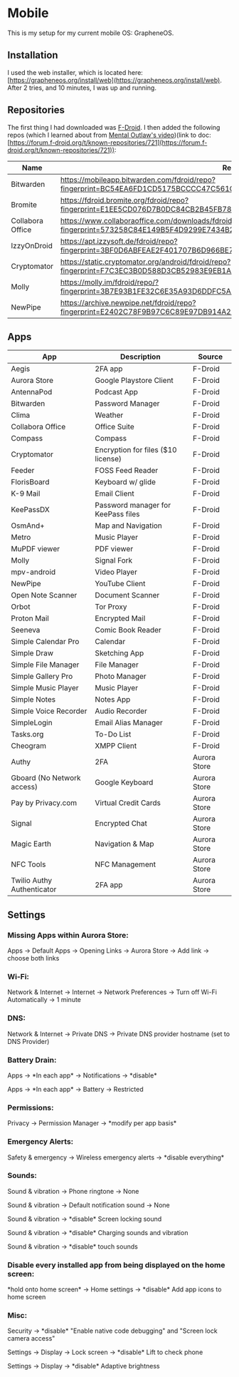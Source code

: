 # Mobile

This is my setup for my current mobile OS: GrapheneOS.

## Installation

I used the web installer, which is located here: [https://grapheneos.org/install/web](https://grapheneos.org/install/web). After 2 tries, and 10 minutes, I was up and running.

## Repositories

The first thing I had downloaded was [F-Droid](https://f-droid.org/). I then added the following repos (which I learned about from [Mental Outlaw's video](https://www.youtube.com/watch?v=MnNm-o0yfZw))(link to doc: [https://forum.f-droid.org/t/known-repositories/721](https://forum.f-droid.org/t/known-repositories/721)):

| Name             | Repo                                                                                                                               |
| ---------------- | ---------------------------------------------------------------------------------------------------------------------------------- |
| Bitwarden        | https://mobileapp.bitwarden.com/fdroid/repo?fingerprint=BC54EA6FD1CD5175BCCCC47C561C5726E1C3ED7E686B6DB4B18BAC843A3EFE6C           |
| Bromite          | https://fdroid.bromite.org/fdroid/repo?fingerprint=E1EE5CD076D7B0DC84CB2B45FB78B86DF2EB39A3B6C56BA3DC292A5E0C3B9504                |
| Collabora Office | https://www.collaboraoffice.com/downloads/fdroid/repo?fingerprint=573258C84E149B5F4D9299E7434B2B69A8410372921D4AE586BA91EC767892CC |
| IzzyOnDroid      | https://apt.izzysoft.de/fdroid/repo?fingerprint=3BF0D6ABFEAE2F401707B6D966BE743BF0EEE49C2561B9BA39073711F628937A                   |
| Cryptomator      | https://static.cryptomator.org/android/fdroid/repo?fingerprint=F7C3EC3B0D588D3CB52983E9EB1A7421C93D4339A286398E71D7B651E8D8ECDD    |
| Molly            | https://molly.im/fdroid/repo/?fingerprint=3B7E93B1FE32C6E35A93D6DDFC5AFBEB1239A7C6EA6AF20FF33ED53CDC38B04A                         |
| NewPipe          | https://archive.newpipe.net/fdroid/repo?fingerprint=E2402C78F9B97C6C89E97DB914A2751FDA1D02FE2039CC0897A462BDB57E7501               |

## Apps

| App                        | Description                        | Source       |
| -------------------------- | ---------------------------------- | ------------ |
| Aegis                      | 2FA app                            | F-Droid      |
| Aurora Store               | Google Playstore Client            | F-Droid      |
| AntennaPod                 | Podcast App                        | F-Droid      |
| Bitwarden                  | Password Manager                   | F-Droid      |
| Clima                      | Weather                            | F-Droid      |
| Collabora Office           | Office Suite                       | F-Droid      |
| Compass                    | Compass                            | F-Droid      |
| Cryptomator                | Encryption for files ($10 license) | F-Droid      |
| Feeder                     | FOSS Feed Reader                   | F-Droid      |
| FlorisBoard                | Keyboard w/ glide                  | F-Droid      |
| K-9 Mail                   | Email Client                       | F-Droid      |
| KeePassDX                  | Password manager for KeePass files | F-Droid      |
| OsmAnd+                    | Map and Navigation                 | F-Droid      |
| Metro                      | Music Player                       | F-Droid      |
| MuPDF viewer               | PDF viewer                         | F-Droid      |
| Molly                      | Signal Fork                        | F-Droid      |
| mpv-android                | Video Player                       | F-Droid      |
| NewPipe                    | YouTube Client                     | F-Droid      |
| Open Note Scanner          | Document Scanner                   | F-Droid      |
| Orbot                      | Tor Proxy                          | F-Droid      |
| Proton Mail                | Encrypted Mail                     | F-Droid      |
| Seeneva                    | Comic Book Reader                  | F-Droid      |
| Simple Calendar Pro        | Calendar                           | F-Droid      |
| Simple Draw                | Sketching App                      | F-Droid      |
| Simple File Manager        | File Manager                       | F-Droid      |
| Simple Gallery Pro         | Photo Manager                      | F-Droid      |
| Simple Music Player        | Music Player                       | F-Droid      |
| Simple Notes               | Notes App                          | F-Droid      |
| Simple Voice Recorder      | Audio Recorder                     | F-Droid      |
| SimpleLogin                | Email Alias Manager                | F-Droid      |
| Tasks.org                  | To-Do List                         | F-Droid      |
| Cheogram                   | XMPP Client                        | F-Droid      |
| Authy                      | 2FA                                | Aurora Store |
| Gboard (No Network access) | Google Keyboard                    | Aurora Store |
| Pay by Privacy.com         | Virtual Credit Cards               | Aurora Store |
| Signal                     | Encrypted Chat                     | Aurora Store |
| Magic Earth                | Navigation & Map                   | Aurora Store |
| NFC Tools                  | NFC Management                     | Aurora Store |
| Twilio Authy Authenticator | 2FA app                            | Aurora Store |

## Settings

### Missing Apps within Aurora Store:

Apps -> Default Apps -> Opening Links -> Aurora Store -> Add link -> choose both links

### Wi-Fi:

Network & Internet -> Internet -> Network Preferences -> Turn off Wi-Fi Automatically -> 1 minute

### DNS:

Network & Internet -> Private DNS -> Private DNS provider hostname (set to DNS Provider)

### **Battery Drain:**

Apps -> \*In each app\* -> Notifications -> \*disable\*

Apps -> \*In each app\* -> Battery -> Restricted

### **Permissions:**

Privacy -> Permission Manager -> \*modify per app basis\*

### **Emergency Alerts:**

Safety & emergency -> Wireless emergency alerts -> \*disable everything\*

### **Sounds:**

Sound & vibration -> Phone ringtone -> None

Sound & vibration -> Default notification sound -> None

Sound & vibration -> \*disable\* Screen locking sound

Sound & vibration -> \*disable\* Charging sounds and vibration

Sound & vibration -> \*disable\* touch sounds

### **Disable every installed app from being displayed on the home screen:**

\*hold onto home screen\* -> Home settings -> \*disable\* Add app icons to home screen

### **Misc:**

Security -> \*disable\* "Enable native code debugging" and "Screen lock camera access"

Settings -> Display -> Lock screen -> \*disable\* Lift to check phone&#x20;

Settings -> Display -> \*disable\* Adaptive brightness
